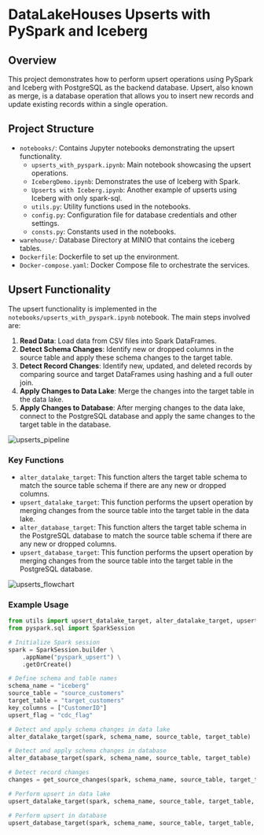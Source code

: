 # DataLakeHouses Upserts with PySpark and Iceberg

## Overview

This project demonstrates how to perform upsert operations using PySpark and Iceberg with PostgreSQL as the backend database. Upsert, also known as merge, is a database operation that allows you to insert new records and update existing records within a single operation.

## Project Structure

- `notebooks/`: Contains Jupyter notebooks demonstrating the upsert functionality.
  - `upserts_with_pyspark.ipynb`: Main notebook showcasing the upsert operations.
  - `IcebergDemo.ipynb`: Demonstrates the use of Iceberg with Spark.
  - `Upserts with Iceberg.ipynb`: Another example of upserts using Iceberg with only spark-sql.
  - `utils.py`: Utility functions used in the notebooks.
  - `config.py`: Configuration file for database credentials and other settings.
  - `consts.py`: Constants used in the notebooks.
- `warehouse/`: Database Directory at MINIO that contains the iceberg tables.
- `Dockerfile`: Dockerfile to set up the environment.
- `Docker-compose.yaml`: Docker Compose file to orchestrate the services.

## Upsert Functionality

The upsert functionality is implemented in the `notebooks/upserts_with_pyspark.ipynb` notebook. The main steps involved are:

1. **Read Data**: Load data from CSV files into Spark DataFrames.
2. **Detect Schema Changes**: Identify new or dropped columns in the source table and apply these schema changes to the target table.
3. **Detect Record Changes**: Identify new, updated, and deleted records by comparing source and target DataFrames using hashing and a full outer join.
4. **Apply Changes to Data Lake**: Merge the changes into the target table in the data lake.
5. **Apply Changes to Database**: After merging changes to the data lake, connect to the PostgreSQL database and apply the same changes to the target table in the database.

![upserts_pipeline](https://github.com/user-attachments/assets/e75f6bb5-2a61-467a-8c8d-e35e438b1514)


### Key Functions

- `alter_datalake_target`: This function alters the target table schema to match the source table schema if there are any new or dropped columns.
- `upsert_datalake_target`: This function performs the upsert operation by merging changes from the source table into the target table in the data lake.
- `alter_database_target`: This function alters the target table schema in the PostgreSQL database to match the source table schema if there are any new or dropped columns.
- `upsert_database_target`: This function performs the upsert operation by merging changes from the source table into the target table in the PostgreSQL database.

![upserts_flowchart](https://github.com/user-attachments/assets/4aaa7e05-fea9-421a-af37-a4e9e41bfeca)


### Example Usage

```python
from utils import upsert_datalake_target, alter_datalake_target, upsert_database_target, alter_database_target
from pyspark.sql import SparkSession

# Initialize Spark session
spark = SparkSession.builder \
    .appName("pyspark_upsert") \
    .getOrCreate()

# Define schema and table names
schema_name = "iceberg"
source_table = "source_customers"
target_table = "target_customers"
key_columns = ["CustomerID"]
upsert_flag = "cdc_flag"

# Detect and apply schema changes in data lake
alter_datalake_target(spark, schema_name, source_table, target_table)

# Detect and apply schema changes in database
alter_database_target(spark, schema_name, source_table, target_table)

# Detect record changes
changes = get_source_changes(spark, schema_name, source_table, target_table, key_columns)

# Perform upsert in data lake
upsert_datalake_target(spark, schema_name, source_table, target_table, key_columns, changes, upsert_flag)

# Perform upsert in database
upsert_database_target(spark, schema_name, source_table, target_table, key_columns, changes, upsert_flag)
